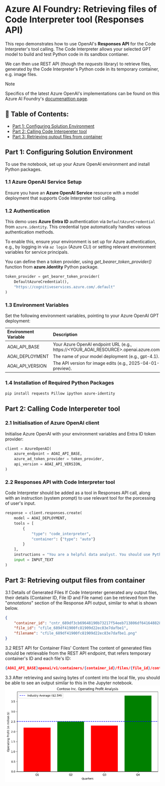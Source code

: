 # Azure AI Foundry: Retrieving files of Code Interpreter tool (Responses API)

This repo demonstrates how to use OpenAI's **Responses API** for the Code Interpreter's tool calling. The Code Interpreter allows your selected GPT model to build and test Python code in its sandbox contianer.

We can then use REST API (though the *requests* library) to retrieve files, generated by the Code Interpreter's Python code in its temporary container, e.g. image files.

> [!NOTE]
> Specifics of the latest Azure OpenAI's implementations can be found on this Azure AI Foundry's [documenattion page](https://learn.microsoft.com/en-us/azure/ai-foundry/openai/how-to/responses).

## 📑 Table of Contents:
- [Part 1: Configuring Solution Environment](#part-1-configuring-solution-environment)
- [Part 2: Calling Code Interpereter tool]()
- [Part 3: Retrieving output files from container]()

## Part 1: Configuring Solution Environment
To use the notebook, set up your Azure OpenAI environment and install Python packages.

### 1.1 Azure OpenAI Service Setup
Ensure you have an **Azure OpenAI Service** resource with a model deployment that supports Code Interpreter tool calling.

### 1.2 Authentication
This demo uses **Azure Entra ID** authentication via `DefaultAzureCredential` from `azure.identity`. This credential type automatically handles various authentication methods.

To enable this, ensure your environment is set up for Azure authentication, e.g., by logging in via `az login` (Azure CLI) or setting relevant environment variables for service principals.

You can define then a token provider, using _get_bearer_token_provider()_ function from **azure.identity** Python package.
``` Python
token_provider = get_bearer_token_provider(
    DefaultAzureCredential(),
    "https://cognitiveservices.azure.com/.default"
)
```

### 1.3 Environment Variables
Set the following environment variables, pointing to your Azure OpenAI GPT deployment:

| Environment Variable     | Description                                                                             |
| :----------------------- | :-------------------------------------------------------------------------------------- |
| AOAI_API_BASE            | Your Azure OpenAI endpoint URL (e.g., https://<YOUR_AOAI_RESOURCE>.openai.azure.com).   |
| AOAI_DEPLOYMENT          | The name of your model deployment (e.g., gpt-4.1).                                      |
| AOAI_API_VERSION         | The API version for image edits (e.g., 2025-04-01-preview).                             |

### 1.4 Installation of Required Python Packages
``` Bash
pip install requests Pillow ipython azure-identity
```

## Part 2: Calling Code Interpereter tool

### 2.1 Initialisation of Azure OpenAI client
Initialise Azure OpenAI with your environment variables and Entra ID token provider:
``` Python
client = AzureOpenAI(
    azure_endpoint = AOAI_API_BASE,
    azure_ad_token_provider = token_provider,
    api_version = AOAI_API_VERSION,
)
```

### 2.2 Responses API with Code Interpreter tool
Code Interpreter should be added as a tool in Responses API call, along with an instruction (system prompt) to use relevant tool for the porcessing of user's input.
``` Python
response = client.responses.create(
    model = AOAI_DEPLOYMENT,
    tools = [
        {
            "type": "code_interpreter",
            "container": {"type": "auto"}
        }
    ],
    instructions = "You are a helpful data analyst. You should use Python tool to perform required calculations.",
    input = INPUT_TEXT
)
```

## Part 3: Retrieving output files from container

3.1 Details of Generated Files
If Code Interpreter generated any output files, their details (Container ID, File ID and File name) can be retrieved from the "_annotations_" section of the Response API output, similar to what is shown below.
``` JSON
{
    "container_id": "cntr_689df3cb69648190b73217f54eeb713806df641648828556",
    "file_id": "cfile_689df41900fc81909d22ec83e7dafbe1",
    "filename": "cfile_689df41900fc81909d22ec83e7dafbe1.png"
}
```

3.2 REST API for Container Files' Content
The content of generated files should be retrievable from the REST API endpoint, that refers temporary container's ID and each file's ID:
``` JSON
{AOAI_API_BASE}openai/v1/containers/{container_id}/files/{file_id}/content
```

3.3 After retrieving and saving bytes of content into the local file, you should be able to see an output similar to this in the Jupyter notebook.
![Image of Contoso Operating Profit chart](images/contoso_operating_profit.png)
